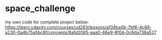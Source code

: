 # space_challenge

my own code for complete project below:
https://learn.udacity.com/courses/ud283/lessons/a134ba0b-7bf6-4c88-a230-0a4b75a5bc6f/concepts/8a1d2085-aaa0-46e9-8f0d-0c6da738a527
